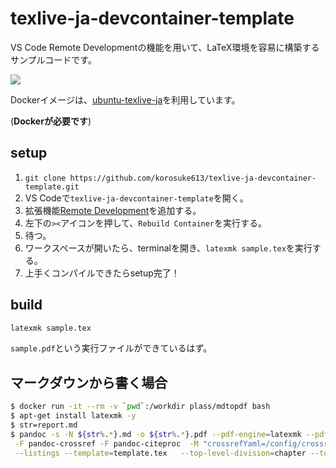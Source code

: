 # texlive-ja-devcontainer-template

VS Code Remote Developmentの機能を用いて、LaTeX環境を容易に構築するサンプルコードです。

[![](https://images.microbadger.com/badges/image/korosuke613/ubuntu-texlive-ja-devcontainer.svg)](https://microbadger.com/images/korosuke613/ubuntu-texlive-ja-devcontainer "Get your own image badge on microbadger.com")


Dockerイメージは、[ubuntu-texlive-ja](https://hub.docker.com/r/korosuke613/ubuntu-texlive-ja)を利用しています。

(**Dockerが必要です**)

## setup

1. `git clone https://github.com/korosuke613/texlive-ja-devcontainer-template.git`
2. VS Codeで`texlive-ja-devcontainer-template`を開く。
3. 拡張機能[Remote Development](https://marketplace.visualstudio.com/items?itemName=ms-vscode-remote.vscode-remote-extensionpack)を追加する。
4. 左下の`><`アイコンを押して、`Rebuild Container`を実行する。
5. 待つ。
6. ワークスペースが開いたら、terminalを開き、`latexmk sample.tex`を実行する。
7. 上手くコンパイルできたらsetup完了！

## build

```bash
latexmk sample.tex
```

`sample.pdf`という実行ファイルができているはず。

## マークダウンから書く場合

```bash
$ docker run -it --rm -v `pwd`:/workdir plass/mdtopdf bash
$ apt-get install latexmk -y
$ str=report.md
$ pandoc -s -N ${str%.*}.md -o ${str%.*}.pdf --pdf-engine=latexmk --pdf-engine-opt="-pdfdvi" \
 -F pandoc-crossref -F pandoc-citeproc  -M "crossrefYaml=/config/crossref_config.yaml" \
 --listings --template=template.tex   --top-level-division=chapter --toc &&  latexmk ${str%.*}.pdf
```
